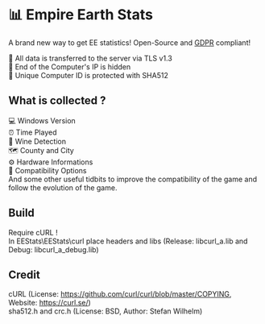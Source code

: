 # 📊 Empire Earth Stats
A brand new way to get EE statistics! Open-Source and [GDPR](https://ec.europa.eu/info/law/law-topic/data-protection/data-protection-eu_en) compliant!

🔐 All data is transferred to the server via TLS v1.3\
📡 End of the Computer's IP is hidden\
🔑 Unique Computer ID is protected with SHA512

## What is collected ?
💻 Windows Version\
⏰ Time Played\
🍷 Wine Detection\
🗺 County and City\
⚙ Hardware Informations\
🔧 Compatibility Options\
And some other useful tidbits to improve the compatibility of the game and follow the evolution of the game.

## Build
Require cURL ! \
In EEStats\EEStats\curl place headers and libs (Release: libcurl_a.lib and Debug: libcurl_a_debug.lib)

## Credit
cURL (License: https://github.com/curl/curl/blob/master/COPYING, Website: https://curl.se/) \
sha512.h and crc.h (License: BSD, Author: Stefan Wilhelm)